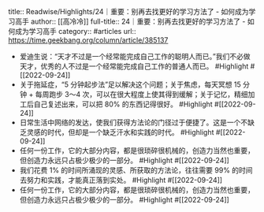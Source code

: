 title:: Readwise/Highlights/24｜重要：别再去找更好的学习方法了 - 如何成为学习高手
author:: [[高冷冷]]
full-title:: 24｜重要：别再去找更好的学习方法了 - 如何成为学习高手
category:: #articles
url:: https://time.geekbang.org/column/article/385137
- 爱迪生说：“天才不过是一个经常能完成自己工作的聪明人而已。”我们不必做天才，优秀的人不过是一个经常能完成自己工作的普通人而已。 #Highlight #[[2022-09-24]]
- 关于拖延症，“5 分钟起步法”足以解决这个问题；关于焦虑，每天冥想 15 分钟 + 每周跑步 3～4 次，可以在很大程度上使其得到缓解；关于记忆，精细加工后自己复述出来，可以把 80% 的东西记得很好。 #Highlight #[[2022-09-24]]
- 日常生活中网络的发达，使我们获得方法论的门径过于便捷了。这是一个不缺乏灵感的时代，但却是一个缺乏汗水和实践的时代。 #Highlight #[[2022-09-24]]
- 任何一份工作，它的大部分内容，都是很琐碎很机械的，创造力当然也重要，但创造力永远只占极少极少的一部分。 #Highlight #[[2022-09-24]]
- 我们花费 1% 的时间所涌现的灵感、所获取的方法论，往往需要 99% 的时间去努力和实践，才能真正落到实处。 #Highlight #[[2022-09-24]]
- 任何一份工作，它的大部分内容，都是很琐碎很机械的，创造力当然也重要，但创造力永远只占极少极少的一部分。 #Highlight #[[2022-09-24]]